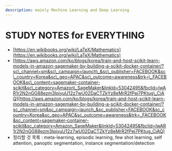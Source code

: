 ```yaml
---
description: mainly Machine Learning and Deep Learning
---
```


# STUDY NOTES for EVERYTHING

* [https://en.wikibooks.org/wiki/LaTeX/Mathematics](https://en.wikibooks.org/wiki/LaTeX/Mathematics)
* [https://aws.amazon.com/ko/blogs/korea/train-and-host-scikit-learn-models-in-amazon-sagemaker-by-building-a-scikit-docker-container/?sc\_channel=sm&sc\_campaign=launch\_&sc\_publisher=FACEBOOK&sc\_country=Korea&sc\_geo=APAC&sc\_outcome=awareness&trk=\_FACEBOOK&sc\_content=sagemaker-container-scikit&sc\_category=Amazon\_SageMaker&linkId=53042495&fbclid=IwAR1r2N2nGG88ezm3IpiyuU12z7wU02DaCTZkYz8eMrR2fPej7PKtug\_CjAQ](https://aws.amazon.com/ko/blogs/korea/train-and-host-scikit-learn-models-in-amazon-sagemaker-by-building-a-scikit-docker-container/?sc_channel=sm&sc_campaign=launch_&sc_publisher=FACEBOOK&sc_country=Korea&sc_geo=APAC&sc_outcome=awareness&trk=_FACEBOOK&sc_content=sagemaker-container-scikit&sc_category=Amazon_SageMaker&linkId=53042495&fbclid=IwAR1r2N2nGG88ezm3IpiyuU12z7wU02DaCTZkYz8eMrR2fPej7PKtug_CjAQ)
* 정리할 것 목록 : meta-learning, episodic learning, few shot learning, self attention, panoptic segmentation, instance segmentation/detection

